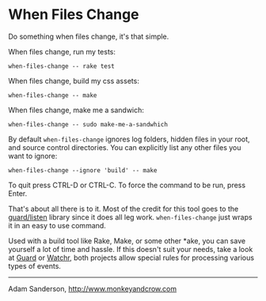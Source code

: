 When Files Change
=================

Do something when files change, it's that simple.

When files change, run my tests:

    when-files-change -- rake test

When files change, build my css assets:

    when-files-change -- make

When files change, make me a sandwich:

    when-files-change -- sudo make-me-a-sandwhich
    
By default `when-files-change` ignores log folders, hidden files in your root, and source control directories.  You can explicitly list any other files you want to ignore:

    when-files-change --ignore 'build' -- make

To quit press CTRL-D or CTRL-C.  To force the command to be run, press Enter.

That's about all there is to it.  Most of the credit for this tool goes to the [guard/listen](https://github.com/guard/listen) library since it does all leg work.  `when-files-change` just wraps it in an easy to use command.

Used with a build tool like Rake, Make, or some other *ake, you can save yourself a lot of time and hassle.  If this doesn't suit your needs, take a look at [Guard](https://github.com/guard/guard) or [Watchr](https://github.com/bevry/watchr), both projects allow special rules for processing various types of events.

-----

Adam Sanderson, http://www.monkeyandcrow.com